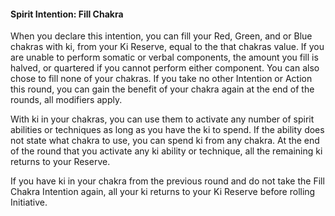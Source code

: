 #### Spirit Intention: Fill Chakra

When you declare this intention, you can fill your Red, Green, and or Blue chakras with ki, from your Ki Reserve, equal to the that chakras value. If you are unable to perform somatic or verbal components, the amount you fill is halved, or quartered if you cannot perform either component. You can also chose to fill none of your chakras. If you take no other Intention or Action this round, you can gain the benefit of your chakra again at the end of the rounds, all modifiers apply.

With ki in your chakras, you can use them to activate any number of spirit abilities or techniques as long as you have the ki to spend. If the ability does not state what chakra to use, you can spend ki from any chakra. At the end of the round that you activate any ki ability or technique, all the remaining ki returns to your Reserve.

If you have ki in your chakra from the previous round and do not take the Fill Chakra Intention again, all your ki returns to your Ki Reserve before rolling Initiative.
